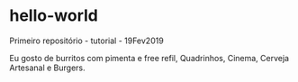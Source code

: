 # hello-world
Primeiro repositório - tutorial - 19Fev2019

Eu gosto de burritos com pimenta e free refil, Quadrinhos, Cinema, Cerveja Artesanal e Burgers.
